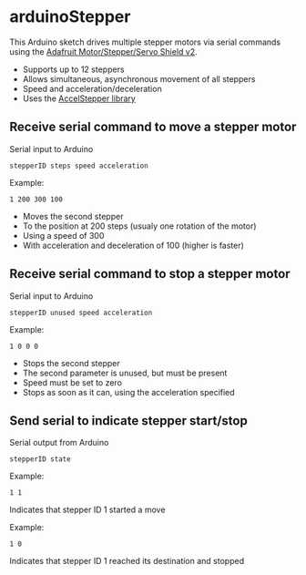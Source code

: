 arduinoStepper
===============

This Arduino sketch drives multiple stepper motors via serial commands using the [Adafruit Motor/Stepper/Servo Shield v2](http://www.adafruit.com/products/1438).

* Supports up to 12 steppers
* Allows simultaneous, asynchronous movement of all steppers
* Speed and acceleration/deceleration
* Uses the [AccelStepper library](http://www.airspayce.com/mikem/arduino/AccelStepper/)


Receive serial command to move a stepper motor
----------------------------
Serial input to Arduino

	stepperID steps speed acceleration

Example: 

	1 200 300 100

* Moves the second stepper
* To the position at 200 steps (usualy one rotation of the motor)
* Using a speed of 300
* With acceleration and deceleration of 100 (higher is faster)

Receive serial command to stop a stepper motor
----------------------------
Serial input to Arduino

	stepperID unused speed acceleration

Example: 

	1 0 0 0

* Stops the second stepper
* The second parameter is unused, but must be present
* Speed must be set to zero
* Stops as soon as it can, using the acceleration specified

Send serial to indicate stepper start/stop
-----------------------------------
Serial output from Arduino

	stepperID state

Example:

	1 1

Indicates that stepper ID 1 started a move

Example:

	1 0

Indicates that stepper ID 1 reached its destination and stopped
